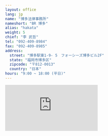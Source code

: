 ```yaml
---
layout: office
lang: jp
name: "博多法律事務所"
nameshort: "BR 博多"
alias: "hakata"
weight: 5
chief: "李 武哲"
tel: "092-409-8984"
fax: "092-409-8985"
address:
  street: "博多駅東1-9- 5　フォーシーズ博多ビル2F"
  state: "福岡市博多区"
  zipcode: "〒812-0013"
  country: "日本"
hours: "9:00 ~ 18:00 (平日)"
---
```


<iframe src="https://www.google.com/maps/embed?pb=!1m18!1m12!1m3!1d2428.3787864869323!2d130.42230854008014!3d33.59177165222966!2m3!1f0!2f0!3f0!3m2!1i1024!2i768!4f13.1!3m3!1m2!1s0x354191c8db33627d%3A0xf5d94de2cc67fd41!2zSmFwYW4sIOOAkjgxMi0wMDEzIEZ1a3Vva2Eta2VuLCBGdWt1b2thLXNoaSwgSGFrYXRhLWt1LCBIYWthdGFla2loaWdhc2hpLCAxIENob21l4oiSOeKIkjUsIO-8lO-9g-KAme-9k-WNmuWkmuODk-ODqw!5e0!3m2!1sen!2sus!4v1474180019748" frameborder="0" style="border:0" allowfullscreen class="center-block googlemap"></iframe>
